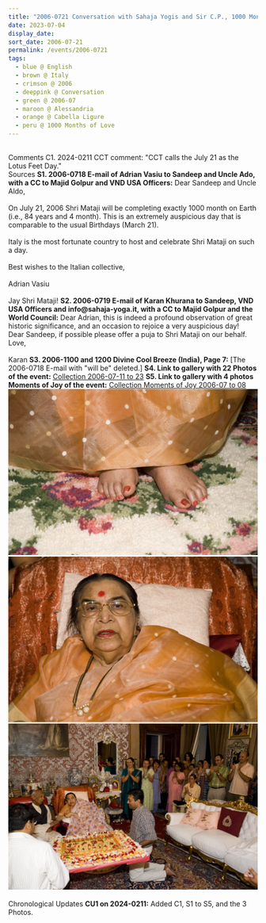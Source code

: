 ```yaml
---
title: "2006-0721 Conversation with Sahaja Yogis and Sir C.P., 1000 Months of Love, Palazzo Doria, Cabella Ligure, Alessandria, Italy"
date: 2023-07-04
display_date: 
sort_date: 2006-07-21
permalink: /events/2006-0721
tags:
  - blue @ English
  - brown @ Italy
  - crimson @ 2006
  - deeppink @ Conversation
  - green @ 2006-07
  - maroon @ Alessandria
  - orange @ Cabella Ligure
  - peru @ 1000 Months of Love
---
```


<br>

<wave-list>
  <list-title color="DarkSeaGreen" width="55">Comments</list-title>
  <list-item color="BlanchedAlmond"  width="280">C1. 2024-0211 CCT comment: "CCT calls the July 21 as the Lotus Feet Day."</list-item>
</wave-list>

<br>

<wave-list>
  <list-title color="DarkSeaGreen" width="40">Sources</list-title>
  <list-item color="BlanchedAlmond" width="280"><b>S1. 2006-0718 E-mail of Adrian Vasiu to Sandeep and Uncle Ado, with a CC to Majid Golpur and VND USA Officers:</b> Dear Sandeep and Uncle Aldo,<br>
  <br>
On July 21, 2006 Shri Mataji will be completing exactly 1000 month on Earth (i.e., 84 years and 4 month). This is an extremely auspicious day that is comparable to the usual Birthdays (March 21).<br>
<br>
Italy is the most fortunate country to host and celebrate Shri Mataji on such a day.<br>
<br>
Best wishes to the Italian collective,<br>
<br>
Adrian Vasiu<br>
<br>
Jay Shri Mataji!</list-item>
  <list-item color="Lavender" width="280"><b>S2. 2006-0719 E-mail of Karan Khurana to Sandeep, VND USA Officers and info@sahaja-yoga.it, with a CC to Majid Golpur and the World Council:</b> Dear Adrian, this is indeed a profound observation of great historic significance, and an occasion to rejoice a very auspicious day!<br>
Dear Sandeep, if possible please offer a puja to Shri Mataji on our behalf.<br>
Love,<br>
<br>
Karan</list-item>
  <list-item color="BlanchedAlmond" width="280"><b>S3. 2006-1100 and 1200 Divine Cool Breeze (India), Page 7:</b> [The 2006-0718 E-mail with "will be" deleted.]</list-item>
  <list-item color="Lavender" width="280"><b>S4. Link to gallery with 22 Photos of the event:</b> <a href="https://eternalmoments.smugmug.com/Collections/Matthew-Cooper/2006-07-11-to-23">Collection 2006-07-11 to 23</a></list-item>
  <list-item color="Lavender" width="280"><b>S5. Link to gallery with 4 photos Moments of Joy of the event:</b> <a href="https://eternalmoments.smugmug.com/Collections/Matthew-Cooper/Moments-of-Joy-2006-07-to-08">Collection Moments of Joy 2006-07 to 08</a></list-item>
</wave-list>

<div style="text-align: center"><img src="/images/2006-0721_Conversation_with_Sahaja_Yogis_and_Sir_C.P.,_1000_Months_of_Love,_Palazzo_Doria,_Cabella_Ligure,_Alessandria,_Italy_03_(Photo_credit_Matthew_Cooper).jpg" /></div>

<div style="text-align: center"><img src="/images/2006-0721_Conversation_with_Sahaja_Yogis_and_Sir_C.P.,_1000_Months_of_Love,_Palazzo_Doria,_Cabella_Ligure,_Alessandria,_Italy_04_(Photo_credit_Matthew_Cooper).jpg" /></div>

<div style="text-align: center"><img src="/images/2006-0721_Conversation_with_Sahaja_Yogis_and_Sir_C.P.,_1000_Months_of_Love,_Palazzo_Doria,_Cabella_Ligure,_Alessandria,_Italy_13_(Photo_credit_Matthew_Cooper).jpg" /></div>

<br>

<wave-list>
  <list-title color="DarkSeaGreen" width="110">Chronological Updates</list-title>
  <list-item color="BlanchedAlmond"  width="110"><b>CU1 on 2024-0211:</b> Added C1, S1 to S5, and the 3 Photos.</list-item>
</wave-list>